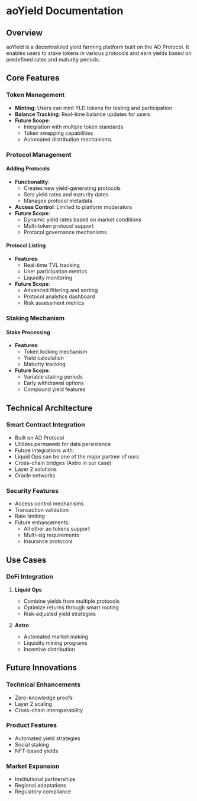 # aoYield Documentation

## Overview
aoYield is a decentralized yield farming platform built on the AO Protocol. It enables users to stake tokens in various protocols and earn yields based on predefined rates and maturity periods.

## Core Features

### Token Management
- **Minting**: Users can mint YLD tokens for testing and participation
- **Balance Tracking**: Real-time balance updates for users
- **Future Scope**: 
  - Integration with multiple token standards
  - Token swapping capabilities
  - Automated distribution mechanisms

### Protocol Management

#### Adding Protocols

- **Functionality**: 
  - Creates new yield-generating protocols
  - Sets yield rates and maturity dates
  - Manages protocol metadata
- **Access Control**: Limited to platform moderators
- **Future Scope**:
  - Dynamic yield rates based on market conditions
  - Multi-token protocol support
  - Protocol governance mechanisms

#### Protocol Listing

- **Features**:
  - Real-time TVL tracking
  - User participation metrics
  - Liquidity monitoring
- **Future Scope**:
  - Advanced filtering and sorting
  - Protocol analytics dashboard
  - Risk assessment metrics

### Staking Mechanism

#### Stake Processing

- **Features**:
  - Token locking mechanism
  - Yield calculation
  - Maturity tracking
- **Future Scope**:
  - Variable staking periods
  - Early withdrawal options
  - Compound yield features

## Technical Architecture

### Smart Contract Integration
- Built on AO Protocol
- Utilizes permaweb for data persistence
- Future integrations with:
-   Liquid Ops can be one of the major partner of ours
  - Cross-chain bridges (Astro in our case)
  - Layer 2 solutions
  - Oracle networks 

### Security Features
- Access control mechanisms
- Transaction validation
- Rate limiting
- Future enhancements:
  - All other ao tokens support  
  - Multi-sig requirements
  - Insurance protocols

## Use Cases

### DeFi Integration
1. **Liquid Ops**
   - Combine yields from multiple protocols
   - Optimize returns through smart routing
   - Risk-adjusted yield strategies

2. **Astro**
   - Automated market making
   - Liquidity mining programs
   - Incentive distribution

## Future Innovations

### Technical Enhancements
- Zero-knowledge proofs
- Layer 2 scaling
- Cross-chain interoperability

### Product Features
- Automated yield strategies
- Social staking
- NFT-based yields

### Market Expansion
- Institutional partnerships
- Regional adaptations
- Regulatory compliance
